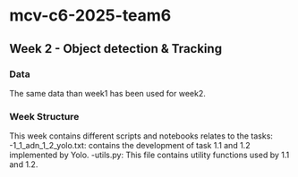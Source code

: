 # mcv-c6-2025-team6

## Week 2 - Object detection & Tracking

### Data
The same data than week1 has been used for week2.

### Week Structure
This week contains different scripts and notebooks relates to the tasks:
-1_1_adn_1_2_yolo.txt: contains the development of task 1.1 and 1.2 implemented by Yolo.
-utils.py: This file contains utility functions used by 1.1 and 1.2.